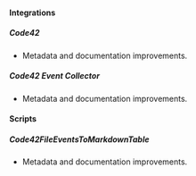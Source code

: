 
#### Integrations

##### Code42

- Metadata and documentation improvements.
##### Code42 Event Collector

- Metadata and documentation improvements.

#### Scripts

##### Code42FileEventsToMarkdownTable

- Metadata and documentation improvements.
